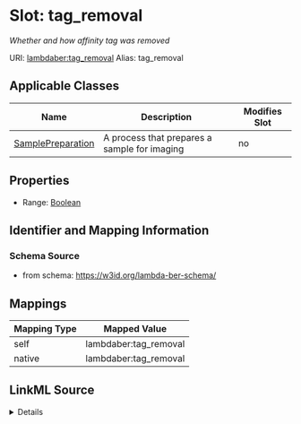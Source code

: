 

# Slot: tag_removal 


_Whether and how affinity tag was removed_





URI: [lambdaber:tag_removal](https://w3id.org/lambda-ber-schema/tag_removal)
Alias: tag_removal

<!-- no inheritance hierarchy -->





## Applicable Classes

| Name | Description | Modifies Slot |
| --- | --- | --- |
| [SamplePreparation](SamplePreparation.md) | A process that prepares a sample for imaging |  no  |






## Properties

* Range: [Boolean](Boolean.md)




## Identifier and Mapping Information






### Schema Source


* from schema: https://w3id.org/lambda-ber-schema/




## Mappings

| Mapping Type | Mapped Value |
| ---  | ---  |
| self | lambdaber:tag_removal |
| native | lambdaber:tag_removal |




## LinkML Source

<details>
```yaml
name: tag_removal
description: Whether and how affinity tag was removed
from_schema: https://w3id.org/lambda-ber-schema/
rank: 1000
alias: tag_removal
owner: SamplePreparation
domain_of:
- SamplePreparation
range: boolean

```
</details>
